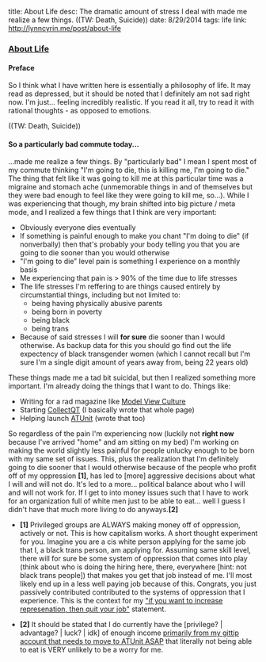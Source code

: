 title: About Life
desc: The dramatic amount of stress I deal with made me realize a few things. ((TW: Death, Suicide))
date: 8/29/2014
tags: life
link: http://lynncyrin.me/post/about-life

### [About Life](http://lynncyrin.me/post/about-life)

#### Preface

So I think what I have written here is essentially a philosophy of life. It may read as depressed, but it should be noted that I definitely am not sad right now. I'm just... feeling incredibly realistic. If you read it all, try to read it with rational thoughts - as opposed to emotions.

((TW: Death, Suicide)) <readmore></readmore>

#### So a particularly bad commute today...

...made me realize a few things. By "particularly bad" I mean I spent most of my commute thinking "I'm going to die, this is killing me, I'm going to die." The thing that felt like it was going to kill me at this particular time was a migraine and stomach ache (unmemorable things in and of themselves but they were bad enough to feel like they were going to kill me, so...). While I was experiencing that though, my brain shifted into big picture / meta mode, and I realized a few things that I think are very important:

* Obviously everyone dies eventually
* If something is painful enough to make you chant "I'm doing to die" (if nonverbally) then that's probably your body telling you that you are going to die sooner than you would otherwise
* "I'm going to die" level pain is something I experience on a monthly basis
* Me experiencing that pain is > 90% of the time due to life stresses
* The life stresses I'm reffering to are things caused entirely by circumstantial things, including but not limited to:
    * being having physically abusive parents
    * being born in poverty
    * being black
    * being trans
* Because of said stresses I will **for sure** die sooner than I would otherwise. As backup data for this you should go find out the life expectency of black transgender women (which I cannot recall but I'm sure I'm a single digit amount of years away from, being 22 years old)

These things made me a tad bit suicidal, but then I realized something more important. I'm already doing the things that I want to do. Things like:

* Writing for a rad magazine like [Model View Culture](http://modelviewculture.com/pieces/class-mobility-mentorship-and-getting-started-in-tech)
* Starting [CollectQT](http://www.collectqt.me/) (I basically wrote that whole page)
* Helping launch [ATUnit](https://gitlab.com/atunit/atunit/blob/develop/recruiting.md) (wrote that too)

So regardless of the pain I'm experiencing now (luckily not **right now** because I've arrived "home" and am sitting on my bed) I'm working on making the world slightly less painful for people unlucky enough to be born with my same set of issues. This, plus the realization that I'm definitely going to die sooner that I would otherwise because of the people who profit off of my oppression **[1]**, has led to [more] aggressive decisions about what I will and will not do. It's led to a more... political balance about who I will and will not work for. If I get to into money issues such that I have to work for an organization full of white men just to be able to eat... well I guess I didn't have that much more living to do anyways.**[2]**

* **[1]** Privileged groups are ALWAYS making money off of oppression, actively or not. This is how capitalism works. A short thought experiment for you. Imagine you are a cis white person applying for the same job that I, a black trans person, am applying for. Assuming same skill level, there will for sure be some system of oppression that comes into play (think about who is doing the hiring here, there, everywhere [hint: not black trans people]) that makes you get that job instead of me. I'll most likely end up in a less well paying job because of this. Congrats, you just passively contributed contributed to the systems of oppression that I experience. This is the context for my ["if you want to increase represenation, then quit your job"](https://twitter.com/LynnMagic/status/458840510673612800) statement.

* **[2]** It should be stated that I do currently have the [privilege? | advantage? | luck? | idk] of enough income [primarily from my gittip account that needs to move to ATUnit ASAP](http://gittip.com/LynnMagic/) that literally not being able to eat is VERY unlikely to be a worry for me.
